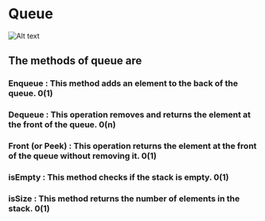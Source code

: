 # Queue
![Alt text](https://media.geeksforgeeks.org/wp-content/cdn-uploads/20221213113312/Queue-Data-Structures.png)
## The methods of queue are
### Enqueue : This method adds an element to the back of the queue. 0(1)
### Dequeue : This operation removes and returns the element at the front of the queue. 0(n)
### Front (or Peek) : This operation returns the element at the front of the queue without removing it. 0(1)
### isEmpty : This method checks if the stack is empty. 0(1)
### isSize : This method returns the number of elements in the stack. 0(1)